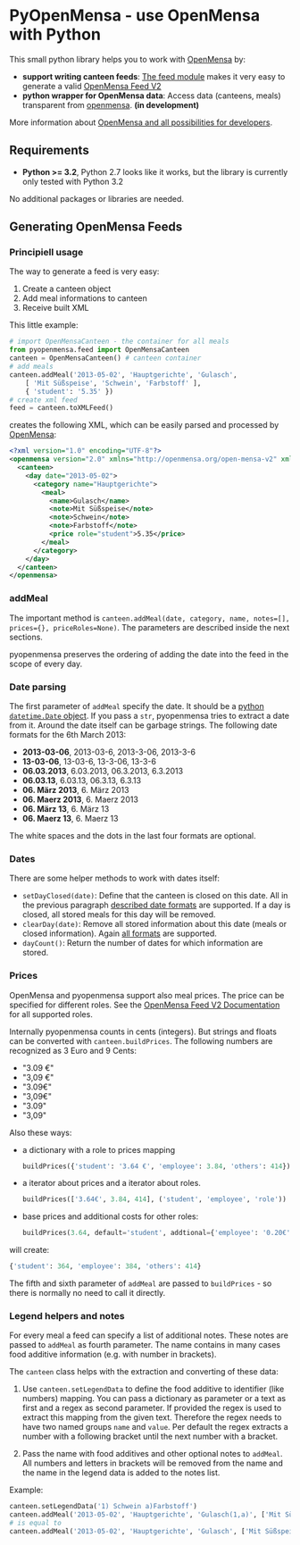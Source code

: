# PyOpenMensa - use OpenMensa with Python

This small python library helps you to work with [OpenMensa][om] by:

* **support writing canteen feeds**: [The feed module](#generating-openmensa-feeds) makes it very easy to generate a valid [OpenMensa Feed V2][feed_v2]
* **python wrapper for OpenMensa data**: Access data (canteens, meals) transparent from [openmensa][om]. **(in development)**

More information about [OpenMensa and all possibilities for developers][om-doc].



## Requirements

* **Python >= 3.2**, Python 2.7 looks like it works, but the library is currently only tested with Python 3.2

No additional packages or libraries are needed.



## Generating OpenMensa Feeds


### Principiell usage

The way to generate a feed is very easy:

1. Create a canteen object
2. Add meal informations to canteen
3. Receive built XML

This little example:

```python
# import OpenMensaCanteen - the container for all meals
from pyopenmensa.feed import OpenMensaCanteen
canteen = OpenMensaCanteen() # canteen container
# add meals
canteen.addMeal('2013-05-02', 'Hauptgerichte', 'Gulasch',
	[ 'Mit Süßspeise', 'Schwein', 'Farbstoff' ],
	{ 'student': '5.35' })
# create xml feed
feed = canteen.toXMLFeed()
```

creates the following XML, which can be easily parsed and processed by [OpenMensa][om]:

```xml
<?xml version="1.0" encoding="UTF-8"?>
<openmensa version="2.0" xmlns="http://openmensa.org/open-mensa-v2" xmlns:xsi="http://www.w3.org/2001/XMLSchema-instance" xsi:schemaLocation="http://openmensa.org/open-mensa-v2 http://openmensa.org/open-mensa-v2.xsd">
  <canteen>
    <day date="2013-05-02">
      <category name="Hauptgerichte">
        <meal>
          <name>Gulasch</name>
          <note>Mit Süßspeise</note>
          <note>Schwein</note>
          <note>Farbstoff</note>
          <price role="student">5.35</price>
        </meal>
      </category>
    </day>
  </canteen>
</openmensa>
```


### addMeal

The important method is `canteen.addMeal(date, category, name, notes=[], prices={}, priceRoles=None)`. The parameters are described inside the next sections.

pyopenmensa preserves the ordering of adding the date into the feed in the scope of every day.

### Date parsing

The first parameter of `addMeal` specify the date. It should be a [python `datetime.Date` object][py-date]. If you pass a `str`, pyopenmensa tries to extract a date from it. Around the date itself can be garbage strings. The following date formats for the 6th March 2013:

 -  **2013-03-06**, 2013-03-6, 2013-3-06, 2013-3-6
 -  **13-03-06**, 13-03-6, 13-3-06, 13-3-6
 -  **06.03.2013**, 6.03.2013, 06.3.2013, 6.3.2013
 -  **06.03.13**, 6.03.13, 06.3.13, 6.3.13
 -  **06. März 2013**, 6. März 2013
 -  **06. Maerz 2013**, 6. Maerz 2013
 -  **06. März 13**, 6. März 13
 -  **06. Maerz 13**, 6. Maerz 13

The white spaces and the dots in the last four formats are optional.


### Dates

There are some helper methods to work with dates itself:

- `setDayClosed(date)`: Define that the canteen is closed on this date. All in the previous paragraph [described date formats][date-formats] are supported. If a day is closed, all stored meals for this day will be removed.
- `clearDay(date)`: Remove all stored information about this date (meals or closed information). Again [all formats][date-formats] are supported.
- `dayCount()`: Return the number of dates for which information are stored.


### Prices

OpenMensa and pyopenmensa support also meal prices. The price can be specified for different roles. See the [OpenMensa Feed V2 Documentation][feed_v2] for all supported roles.

Internally pyopenmensa counts in cents (integers). But strings and floats can be converted with `canteen.buildPrices`. The following numbers are recognized as 3 Euro and 9 Cents:

- "3.09 €"
- "3,09 €"
- "3.09€"
- "3,09€"
- "3.09"
- "3,09"

Also these ways:

- a dictionary with a role to prices mapping

  ```python
  buildPrices({'student': '3.64 €', 'employee': 3.84, 'others': 414})
  ```

- a iterator about prices and a iterator about roles.

  ```python
  buildPrices(['3.64€', 3.84, 414], ('student', 'employee', 'role'))
  ```

- base prices and additional costs for other roles:

  ```python
  buildPrices(3.64, default='student', addtional={'employee': '0.20€', 'others': 50})
  ```

will create:

```python
{'student': 364, 'employee': 384, 'others': 414}
```

The fifth and sixth parameter of `addMeal` are passed to `buildPrices` - so there is normally no need to call it directly.


### Legend helpers and notes

For every meal a feed can specify a list of additional notes. These notes are passed to `addMeal` as fourth parameter. The name contains in many cases food additive information (e.g. with number in brackets).

The `canteen` class helps with the extraction and converting of these data:

1. Use `canteen.setLegendData` to define the food additive to identifier (like numbers) mapping. You can pass a dictionary as parameter or a text as first and a regex as second parameter. If provided the regex is used to extract this mapping from the given text. Therefore the regex needs to have two named groups `name` and `value`. Per default the regex extracts a number with a following bracket until the next number with a bracket.

2. Pass the name with food additives and other optional notes to `addMeal`. All numbers and letters in brackets will be removed from the name and the name in the legend data is added to the notes list.

Example:

```python
canteen.setLegendData('1) Schwein a)Farbstoff')
canteen.addMeal('2013-05-02', 'Hauptgerichte', 'Gulasch(1,a)', ['Mit Süßspeise'])
# is equal to
canteen.addMeal('2013-05-02', 'Hauptgerichte', 'Gulasch', ['Mit Süßspeise', 'Schwein', 'Farbstoff'])
```


[date-formats]: #date-parsing
[om]: http://openmensa.org
[om-doc]:  http://doc.openmensa.org
[feed_v2]: http://doc.openmensa.org/feed/v2/
[py-date]: http://docs.python.org/3/library/datetime.html#date-objects
